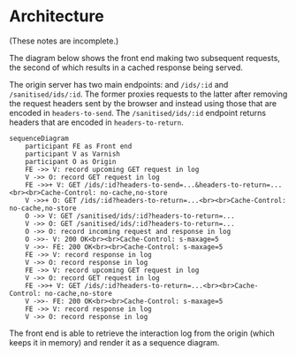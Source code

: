 # Architecture

(These notes are incomplete.)

The diagram below shows the front end making two subsequent requests, the second of which results in a cached response being served.

The origin server has two main endpoints: and `/ids/:id` and `/sanitised/ids/:id`. The former proxies requests to the latter after removing the request headers sent by the browser and instead using those that are encoded in `headers-to-send`. The `/sanitised/ids/:id` endpoint returns headers that are encoded in `headers-to-return`.

```mermaid
sequenceDiagram
    participant FE as Front end
    participant V as Varnish
    participant O as Origin
    FE ->> V: record upcoming GET request in log
    V ->> O: record GET request in log
    FE ->>+ V: GET /ids/:id?headers-to-send=...&headers-to-return=...<br><br>Cache-Control: no-cache,no-store
    V ->>+ O: GET /ids/:id?headers-to-return=...<br><br>Cache-Control: no-cache,no-store
    O ->> V: GET /sanitised/ids/:id?headers-to-return=...
    V ->> O: GET /sanitised/ids/:id?headers-to-return=...
    O ->> O: record incoming request and response in log
    O ->>- V: 200 OK<br><br>Cache-Control: s-maxage=5
    V ->>- FE: 200 OK<br><br>Cache-Control: s-maxage=5
    FE ->> V: record response in log
    V ->> O: record response in log
    FE ->> V: record upcoming GET request in log
    V ->> O: record GET request in log
    FE ->>+ V: GET /ids/:id?headers-to-return=...<br><br>Cache-Control: no-cache,no-store
    V ->>- FE: 200 OK<br><br>Cache-Control: s-maxage=5
    FE ->> V: record response in log
    V ->> O: record response in log
```

The front end is able to retrieve the interaction log from the origin (which keeps it in memory) and render it as a sequence diagram.